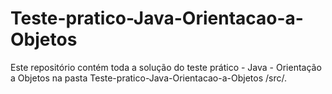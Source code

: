 # Teste-pratico-Java-Orientacao-a-Objetos
Este repositório contém toda a solução do teste prático - Java - Orientação a Objetos na pasta Teste-pratico-Java-Orientacao-a-Objetos
/src/. 
